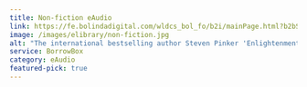 ```yaml
---
title: Non-fiction eAudio
link: https://fe.bolindadigital.com/wldcs_bol_fo/b2i/mainPage.html?b2bSite=4172
image: /images/elibrary/non-fiction.jpg
alt: "The international bestselling author Steven Pinker 'Enlightenment Now: the case for reason, science, humanism and progress' by Allen Lane."
service: BorrowBox
category: eAudio
featured-pick: true
---
```

